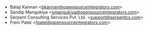 - Balaji Kannan \<<bkannan@opensourceintegrators.com>\>
- Sandip Mangukiya \<<smangukiya@opensourceintegrators.com>\>
- Serpent Consulting Services Pvt. Ltd. \<<support@serpentcs.com>\>
- Freni Patel \<<fpatel@opensourceintegrators.com>\>
